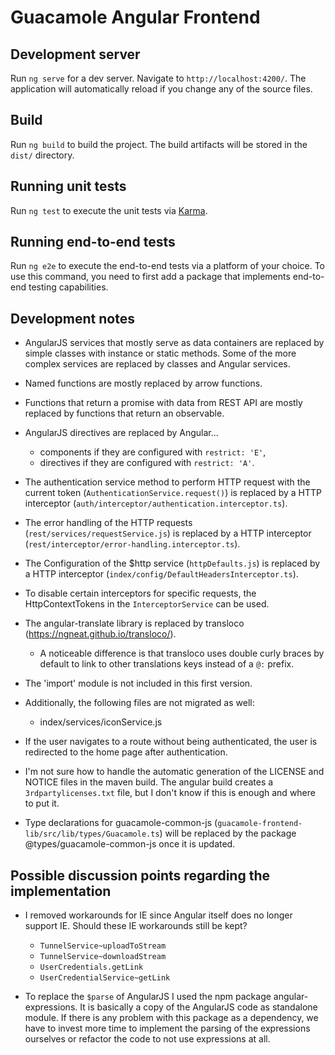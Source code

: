 # Guacamole Angular Frontend

## Development server

Run `ng serve` for a dev server. Navigate to `http://localhost:4200/`. The application will automatically reload if you
change any of the source files.

## Build

Run `ng build` to build the project. The build artifacts will be stored in the `dist/` directory.

## Running unit tests

Run `ng test` to execute the unit tests via [Karma](https://karma-runner.github.io).

## Running end-to-end tests

Run `ng e2e` to execute the end-to-end tests via a platform of your choice. To use this command, you need to first add a
package that implements end-to-end testing capabilities.

## Development notes

- AngularJS services that mostly serve as data containers are replaced by simple classes with instance or static
  methods. Some of the more complex services are replaced by classes and Angular services.
- Named functions are mostly replaced by arrow functions.
- Functions that return a promise with data from REST API are mostly replaced by functions that return an observable.
- AngularJS directives are replaced by Angular...
    - components if they are configured with `restrict: 'E'`,
    - directives if they are configured with `restrict: 'A'`.
- The authentication service method to perform HTTP request with the current token (`AuthenticationService.request()`)
  is replaced by a HTTP interceptor
  (`auth/interceptor/authentication.interceptor.ts`).
- The error handling of the HTTP requests (`rest/services/requestService.js`) is replaced by a HTTP interceptor
  (`rest/interceptor/error-handling.interceptor.ts`).
- The Configuration of the $http service (`httpDefaults.js`) is replaced by a HTTP
  interceptor (`index/config/DefaultHeadersInterceptor.ts`).
- To disable certain interceptors for specific requests, the HttpContextTokens in the `InterceptorService` can be used.
- The angular-translate library is replaced by transloco (https://ngneat.github.io/transloco/).
    - A noticeable difference is that transloco uses double curly braces by default to link to other translations keys
      instead of a `@:` prefix.

- The 'import' module is not included in this first version.
- Additionally, the following files are not migrated as well:
    - index/services/iconService.js
- If the user navigates to a route without being authenticated, the user is redirected to the home page after
  authentication.
- I'm not sure how to handle the automatic generation of the LICENSE and NOTICE files in the maven build.
  The angular build creates a `3rdpartylicenses.txt` file, but I don't know if this is enough and where to put it.
- Type declarations for guacamole-common-js (`guacamole-frontend-lib/src/lib/types/Guacamole.ts`) will be replaced by the package @types/guacamole-common-js
  once it is updated.

## Possible discussion points regarding the implementation

- I removed workarounds for IE since Angular itself does no longer support IE. Should these IE workarounds still be
  kept?
    - `TunnelService~uploadToStream`
    - `TunnelService~downloadStream`
    - `UserCredentials.getLink`
    - `UserCredentialService~getLink`

- To replace the `$parse` of AngularJS I used the npm package angular-expressions.
  It is basically a copy of the AngularJS code as standalone module.
  If there is any problem with this package as a dependency, we have to invest more time to implement the parsing of the
  expressions ourselves or refactor the code to not use expressions at all.
